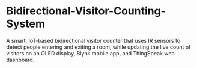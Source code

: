 # Bidirectional-Visitor-Counting-System
A smart, IoT-based bidirectional visitor counter that uses IR sensors to detect people entering and exiting a room, while updating the live count of visitors on an OLED display, Blynk mobile app, and ThingSpeak web dashboard.
